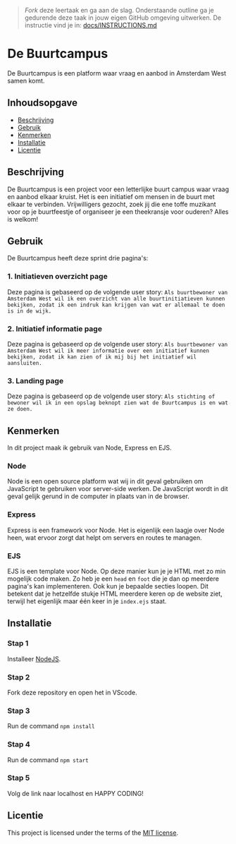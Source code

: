 > _Fork_ deze leertaak en ga aan de slag. Onderstaande outline ga je gedurende deze taak in jouw eigen GitHub omgeving uitwerken. De instructie vind je in: [docs/INSTRUCTIONS.md](docs/INSTRUCTIONS.md)

# De Buurtcampus
<!-- Geef je project een titel en schrijf in één zin wat het is -->
De Buurtcampus is een platform waar vraag en aanbod in Amsterdam West samen komt.

## Inhoudsopgave

  * [Beschrijving](#beschrijving)
  * [Gebruik](#gebruik)
  * [Kenmerken](#kenmerken)
  * [Installatie](#installatie)
  * [Licentie](#licentie)

## Beschrijving
<!-- In de Beschrijving staat kort beschreven wat voor project het is en wat je hebt gemaakt -->
<!-- Voeg een mooie poster visual toe 📸 -->
<!-- Voeg een link toe naar Github Pages 🌐-->
De Buurtcampus is een project voor een letterlijke buurt campus waar vraag en aanbod elkaar kruist. Het is een initiatief om mensen in de buurt met elkaar te verbinden. Vrijwilligers gezocht, zoek jij die ene toffe muzikant voor op je buurtfeestje of organiseer je een theekransje voor ouderen? Alles is welkom!

## Gebruik
<!--Bij Gebruik staat hoe je project er uit ziet, hoe het werkt en wat je er mee kan. -->

De Buurtcampus heeft deze sprint drie pagina's:

### 1. Initiatieven overzicht page
Deze pagina is gebaseerd op de volgende user story:
```Als buurtbewoner van Amsterdam West wil ik een overzicht van alle buurtinitiatieven kunnen bekijken, zodat ik een indruk kan krijgen van wat er allemaal te doen is in de wijk.```

### 2. Initiatief informatie page
Deze pagina is gebaseerd op de volgende user story:
```Als buurtbewoner van Amsterdam West wil ik meer informatie over een initiatief kunnen bekijken, zodat ik kan zien of ik mij bij het initiatief wil aansluiten.```

### 3. Landing page
Deze pagina is gebaseerd op de volgende user story:
```Als stichting of bewoner wil ik in een opslag beknopt zien wat de Buurtcampus is en wat ze doen.```

## Kenmerken
<!-- Bij Kenmerken staat welke technieken zijn gebruikt en hoe. Wat is de HTML structuur? Wat zijn de belangrijkste dingen in CSS? Wat is er met Javascript gedaan en hoe? Misschien heb je een framwork of library gebruikt? -->
In dit project maak ik gebruik van Node, Express en EJS.

### Node
Node is een open source platform wat wij in dit geval gebruiken om JavaScript te gebruiken voor server-side werken. De JavaScript wordt in dit geval gelijk gerund in de computer in plaats van in de browser.

### Express
Express is een framework voor Node. Het is eigenlijk een laagje over Node heen, wat ervoor zorgt dat helpt om servers en routes te managen.

### EJS
EJS is een template voor Node. Op deze manier kun je je HTML met zo min mogelijk code maken. Zo heb je een ```head``` en ```foot``` die je dan op meerdere pagina's kan implementeren. Ook kun je bepaalde secties loopen. Dit betekent dat je hetzelfde stukje HTML meerdere keren op de website ziet, terwijl het eigenlijk maar één keer in je ```index.ejs``` staat.

## Installatie
<!-- Bij Instalatie staat hoe een andere developer aan jouw repo kan werken -->
### Stap 1
Installeer [NodeJS](https://nodejs.org/en).

### Stap 2
Fork deze repository en open het in VScode.

### Stap 3
Run de command ```npm install```

### Stap 4
Run de command ```npm start```

### Stap 5
Volg de link naar localhost en HAPPY CODING!

## Licentie

This project is licensed under the terms of the [MIT license](./LICENSE).
